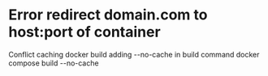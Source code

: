 # Error redirect domain.com to host:port of container
Conflict caching docker build
adding --no-cache in build command 
docker compose build --no-cache

